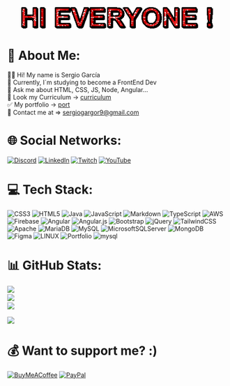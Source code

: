 <div align="center">
  <img src="text.gif">
</div>

# 💫 About Me:
👨‍💻 Hi! My name is Sergio García<br>
👤 Currently, I´m studying to become a FrontEnd Dev<br>
💬 Ask me about HTML, CSS, JS, Node, Angular...<br>
📃 Look my Curriculum -> [curriculum](https://github.com/Sergiioog/Curriculum_Sergio)<br>
✅ My portfolio -> [port](https://github.com/Sergiioog/sergiioog.github.io/)<br>
📩 Contact me at => sergiogargor9@gmail.com


# 🌐 Social Networks:
[![Discord](https://img.shields.io/badge/Discord-%237289DA.svg?logo=discord&logoColor=white)](https://discord.gg/https://discord.gg/JmyxBc77) [![LinkedIn](https://img.shields.io/badge/LinkedIn-%230077B5.svg?logo=linkedin&logoColor=white)](https://linkedin.com/in/sergiogarciagordo) [![Twitch](https://img.shields.io/badge/Twitch-%239146FF.svg?logo=Twitch&logoColor=white)](https://twitch.tv/sdesergiioog) [![YouTube](https://img.shields.io/badge/YouTube-%23FF0000.svg?logo=YouTube&logoColor=white)](https://youtube.com/@sergiioog9) 

# 💻 Tech Stack:
![CSS3](https://img.shields.io/badge/css3-%231572B6.svg?style=flat&logo=css3&logoColor=white) ![HTML5](https://img.shields.io/badge/html5-%23E34F26.svg?style=flat&logo=html5&logoColor=white) ![Java](https://img.shields.io/badge/java-%23ED8B00.svg?style=flat&logo=java&logoColor=white) ![JavaScript](https://img.shields.io/badge/javascript-%23323330.svg?style=flat&logo=javascript&logoColor=%23F7DF1E) ![Markdown](https://img.shields.io/badge/markdown-%23000000.svg?style=flat&logo=markdown&logoColor=white) ![TypeScript](https://img.shields.io/badge/typescript-%23007ACC.svg?style=flat&logo=typescript&logoColor=white) ![AWS](https://img.shields.io/badge/AWS-%23FF9900.svg?style=flat&logo=amazon-aws&logoColor=white) ![Firebase](https://img.shields.io/badge/firebase-%23039BE5.svg?style=flat&logo=firebase) ![Angular](https://img.shields.io/badge/angular-%23DD0031.svg?style=flat&logo=angular&logoColor=white) ![Angular.js](https://img.shields.io/badge/angular.js-%23E23237.svg?style=flat&logo=angularjs&logoColor=white) ![Bootstrap](https://img.shields.io/badge/bootstrap-%23563D7C.svg?style=flat&logo=bootstrap&logoColor=white) ![jQuery](https://img.shields.io/badge/jquery-%230769AD.svg?style=flat&logo=jquery&logoColor=white) ![TailwindCSS](https://img.shields.io/badge/tailwindcss-%2338B2AC.svg?style=flat&logo=tailwind-css&logoColor=white) ![Apache](https://img.shields.io/badge/apache-%23D42029.svg?style=flat&logo=apache&logoColor=white) ![MariaDB](https://img.shields.io/badge/MariaDB-003545?style=flat&logo=mariadb&logoColor=white) ![MySQL](https://img.shields.io/badge/mysql-%2300f.svg?style=flat&logo=mysql&logoColor=white) ![MicrosoftSQLServer](https://img.shields.io/badge/Microsoft%20SQL%20Sever-CC2927?style=flat&logo=microsoft%20sql%20server&logoColor=white) ![MongoDB](https://img.shields.io/badge/MongoDB-%234ea94b.svg?style=flat&logo=mongodb&logoColor=white) 	![Figma](https://img.shields.io/badge/figma-%23F24E1E.svg?style=flat&logo=figma&logoColor=white) ![LINUX](https://img.shields.io/badge/Linux-FCC624?style=flat&logo=linux&logoColor=black) ![Portfolio](https://img.shields.io/badge/Portfolio-%23000000.svg?style=flat&logo=firefox&logoColor=#FF7139) ![mysql](https://img.shields.io/badge/MySQL-00000F?style=for-the-badge&logo=mysql&logoColor=white)
# 📊 GitHub Stats:
![](https://github-readme-stats.vercel.app/api?username=Sergiioog&theme=midnight-purple&hide_border=false&include_all_commits=false&count_private=false)<br/>
![](https://github-readme-streak-stats.herokuapp.com/?user=Sergiioog&theme=midnight-purple&hide_border=false)<br/>
![](https://github-readme-stats.vercel.app/api/top-langs/?username=Sergiioog&theme=midnight-purple&hide_border=false&include_all_commits=false&count_private=false&layout=compact)


[![](https://visitcount.itsvg.in/api?id=Sergiioog&icon=0&color=0)](https://visitcount.itsvg.in)

  # 💰 Want to support me? :)
  [![BuyMeACoffee](https://img.shields.io/badge/Buy%20Me%20a%20Coffee-ffdd00?style=for-the-badge&logo=buy-me-a-coffee&logoColor=black)](https://buymeacoffee.com/sergiioog) [![PayPal](https://img.shields.io/badge/PayPal-00457C?style=for-the-badge&logo=paypal&logoColor=white)](https://paypal.me/sergiogarciagordo) 

  

